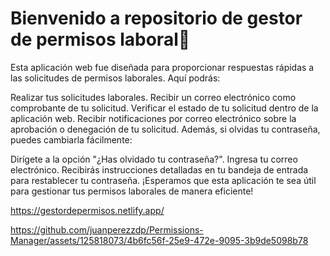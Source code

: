 # Bienvenido a repositorio de gestor de permisos laboral👋

Esta aplicación web fue diseñada para proporcionar respuestas rápidas a las solicitudes de permisos laborales. Aquí podrás:

Realizar tus solicitudes laborales.
Recibir un correo electrónico como comprobante de tu solicitud.
Verificar el estado de tu solicitud dentro de la aplicación web.
Recibir notificaciones por correo electrónico sobre la aprobación o denegación de tu solicitud.
Además, si olvidas tu contraseña, puedes cambiarla fácilmente:

Dirígete a la opción "¿Has olvidado tu contraseña?".
Ingresa tu correo electrónico.
Recibirás instrucciones detalladas en tu bandeja de entrada para restablecer tu contraseña.
¡Esperamos que esta aplicación te sea útil para gestionar tus permisos laborales de manera eficiente!

https://gestordepermisos.netlify.app/

https://github.com/juanperezzdp/Permissions-Manager/assets/125818073/4b6fc56f-25e9-472e-9095-3b9de5098b78


